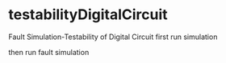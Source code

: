 # testabilityDigitalCircuit
Fault Simulation-Testability of Digital Circuit
 first run simulation
 
 then run fault simulation
